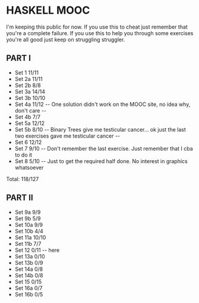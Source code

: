 # HASKELL MOOC

I'm keeping this public for now. If you use this to cheat just remember that you're a complete failure. If you use this to help you through some exercises you're all good just keep on struggling struggler.

## PART I

- Set 1 11/11
- Set 2a 11/11
- Set 2b 8/8
- Set 3a 14/14
- Set 3b 10/10
- Set 4a 11/12 -- One solution didn't work on the MOOC site, no idea why, don't care --
- Set 4b 7/7
- Set 5a 12/12
- Set 5b 8/10 -- Binary Trees give me testicular cancer... ok just the last two exercises gave me testicular cancer --
- Set 6 12/12
- Set 7 9/10 -- Don't remember the last exercise. Just remember that I cba to do it
- Set 8 5/10 -- Just to get the required half done. No interest in graphics whatsoever

Total: 118/127

## PART II

- Set 9a 9/9
- Set 9b 5/9
- Set 10a 9/9
- Set 10b 4/4
- Set 11a 10/10
- Set 11b 7/7
- Set 12 0/11 -- here
- Set 13a 0/10
- Set 13b 0/9
- Set 14a 0/8
- Set 14b 0/8
- Set 15 0/15
- Set 16a 0/7
- Set 16b 0/5
